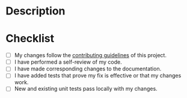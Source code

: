 # Description

<!-- Please include a summary of the change and which issue is fixed. Please also include relevant motivation and context. List any dependencies that are required for this change. -->

# Checklist

- [ ] My changes follow the [contributing guidelines](https://github.com/graphql-markdown/graphql-markdown/blob/main/CONTRIBUTING.md) of this project.
- [ ] I have performed a self-review of my code.
- [ ] I have made corresponding changes to the documentation.
- [ ] I have added tests that prove my fix is effective or that my changes work.
- [ ] New and existing unit tests pass locally with my changes.
